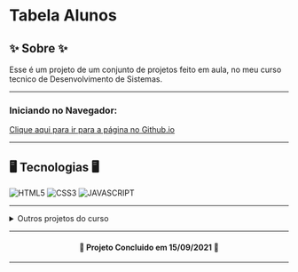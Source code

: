 # Tabela Alunos

## ✨ Sobre ✨

<p id="sobre">Esse é um projeto de um conjunto de projetos feito em aula, no meu curso tecnico de Desenvolvimento de Sistemas.</p>

---

### Iniciando no Navegador: 

<a href="https://alissonforbidden.github.io/Tabela-alunos/"> Clique aqui para ir para a página no Github.io</a>

---

## 🖥️ Tecnologias 🖥️

![HTML5](https://img.shields.io/badge/html5-%23E34F26.svg?style=for-the-badge&logo=html5&logoColor=white) ![CSS3](https://img.shields.io/badge/css3-%231572B6.svg?style=for-the-badge&logo=css3&logoColor=white) ![JAVASCRIPT](https://img.shields.io/badge/javascript-%23323330.svg?style=for-the-badge&logo=javascript&logoColor=%23F7DF1E)

---

<details>
	<summary>Outros projetos do curso</summary>
	<ul>
		<a href="https://github.com/AlissonForbidden/Taco-Bio"><li>Biografia do Taco</li></a>
		<a href="https://github.com/AlissonForbidden/Calculos-Js"><li>Calculos JS</li></a>
		<a href="https://github.com/AlissonForbidden/Carlinha-site"><li>Carlinha site</li></a>
		<a href="https://github.com/AlissonForbidden/Series-Flix"><li>Serie Flix</li></a>
		<a href="https://github.com/AlissonForbidden/Tabela-alunos"><li>Tabela alunos</li></a>
	</ul>
</details>

---

<h4 align="center">🔨 Projeto Concluido em 15/09/2021 🔨</h4>

---
